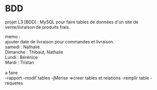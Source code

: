 # BDD
projet L3 [BDD] : MySQL pour faire tables de données d'un site de vente/livraison de produits frais.


memo :
<br>
ajouter date de livraison pour commandes et livraison.
<br>
 samedi : Nathalie <br>
 Dimanche : Thibaut, Nathalie <br>
 Lundi : Bérénice <br>
 Mardi : Tristan <br>
 <br>
 a faire <br>
 -rapport
 -modif tables
 -jMerise =>creer tables et relations
 -remplir table
 -requetes
